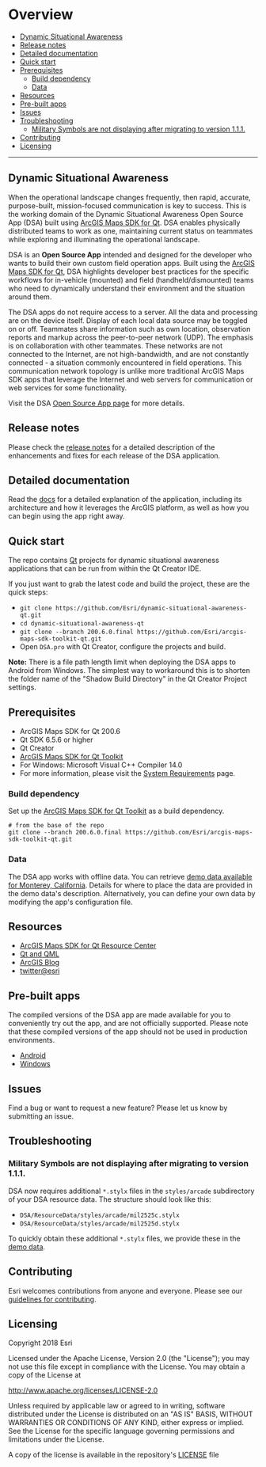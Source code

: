 # Overview

- [Dynamic Situational Awareness](#dynamic-situational-awareness)
- [Release notes](#release-notes)
- [Detailed documentation](#detailed-documentation)
- [Quick start](#quick-start)
- [Prerequisites](#prerequisites)
   - [Build dependency](#build-dependency)
   - [Data](#data)
- [Resources](#resources)
- [Pre-built apps](#pre-built-apps)
- [Issues](#issues)
- [Troubleshooting](#troubleshooting)
   - [Military Symbols are not displaying after migrating to version 1.1.1.](#military-symbols-are-not-displaying-after-migrating-to-version-111)
- [Contributing](#contributing)
- [Licensing](#licensing)

---

## Dynamic Situational Awareness

When the operational landscape changes frequently, then rapid, accurate, purpose-built, mission-focused communication is key to success. This is the working domain of the Dynamic Situational Awareness Open Source App (DSA) built using [ArcGIS Maps SDK for Qt](https://developers.arcgis.com/qt). DSA enables physically distributed teams to work as one, maintaining current status on teammates while exploring and illuminating the operational landscape.

DSA is an **Open Source App** intended and designed for the developer who wants to build their own custom field operation apps. Built using the [ArcGIS Maps SDK for Qt](https://developers.arcgis.com/qt), DSA highlights developer best practices for the specific workflows for in-vehicle (mounted) and field (handheld/dismounted) teams who need to dynamically understand their environment and the situation around them.

The DSA apps do not require access to a server. All the data and processing are on the device itself. Display of each local data source may be toggled on or off. Teammates share information such as own location, observation reports and markup across the peer-to-peer network (UDP). The emphasis is on collaboration with other teammates. These networks are not connected to the Internet, are not high-bandwidth, and are not constantly connected - a situation commonly encountered in field operations. This communication network topology is unlike more traditional ArcGIS Maps SDK apps that leverage the Internet and web servers for communication or web services for some functionality.

Visit the DSA [Open Source App page] for more details.

## Release notes

Please check the [release notes](./RELEASE.md) for a detailed description of the enhancements and fixes for each release of the DSA application.

## Detailed documentation

Read the [docs](./docs/README.md) for a detailed explanation of the application, including its architecture and how it leverages the ArcGIS platform, as well as how you can begin using the app right away.

## Quick start

The repo contains [Qt](http://qt.io) projects for dynamic situational awareness applications that can be run from within the Qt Creator IDE.

If you just want to grab the latest code and build the project, these are the quick steps:

 * `git clone https://github.com/Esri/dynamic-situational-awareness-qt.git`
 * `cd dynamic-situational-awareness-qt`
 * `git clone --branch 200.6.0.final https://github.com/Esri/arcgis-maps-sdk-toolkit-qt.git`
 * Open `DSA.pro` with Qt Creator, configure the projects and build.

**Note:** There is a file path length limit when deploying the DSA apps to Android from Windows. The simplest way to workaround this is to shorten the folder name of the "Shadow Build Directory" in the Qt Creator Project settings.

## Prerequisites

* ArcGIS Maps SDK for Qt 200.6
* Qt SDK 6.5.6 or higher
* Qt Creator
* [ArcGIS Maps SDK for Qt Toolkit](https://github.com/Esri/arcgis-maps-sdk-toolkit-qt.git)
* For Windows: Microsoft Visual C++ Compiler 14.0
* For more information, please visit the [System Requirements](https://developers.arcgis.com/qt/system-requirements/system-requirements-for-200-5/) page.

### Build dependency

Set up the [ArcGIS Maps SDK for Qt Toolkit](https://github.com/Esri/arcgis-maps-sdk-toolkit-qt.git) as a build dependency.

```
# from the base of the repo
git clone --branch 200.6.0.final https://github.com/Esri/arcgis-maps-sdk-toolkit-qt.git
```

### Data

The DSA app works with offline data. You can retrieve [demo data available for Monterey, California](http://www.arcgis.com/home/item.html?id=82ce2d85e21c4326bc072d441b636e5e). Details for where to place the data are provided in the demo data's description. Alternatively, you can define your own data by modifying the app's configuration file.

## Resources

* [ArcGIS Maps SDK for Qt Resource Center](https://developers.arcgis.com/qt/latest/)
* [Qt and QML](http://www.qt.io/)
* [ArcGIS Blog](http://blogs.esri.com/esri/arcgis/)
* [twitter@esri](https://x.com/esri)

## Pre-built apps

The compiled versions of the DSA app are made available for you to conveniently try out the app, and are not officially supported. Please note that these compiled versions of the app should not be used in production environments.

- [Android](https://www.arcgis.com/home/item.html?id=76fdb565194d4dcc86bdd301131932ea)
- [Windows](https://www.arcgis.com/home/item.html?id=6b32eec2db784d0da9e9d5b18ccefb76)

## Issues

Find a bug or want to request a new feature?  Please let us know by submitting an issue.

## Troubleshooting

### Military Symbols are not displaying after migrating to version 1.1.1.

DSA now requires additional `*.stylx` files in the `styles/arcade` subdirectory of your DSA resource data. The structure
should look like this:

* `DSA/ResourceData/styles/arcade/mil2525c.stylx`
* `DSA/ResourceData/styles/arcade/mil2525d.stylx`

To quickly obtain these additional `*.stylx` files, we provide these in the [demo data](http://www.arcgis.com/home/item.html?id=82ce2d85e21c4326bc072d441b636e5e).

## Contributing

Esri welcomes contributions from anyone and everyone. Please see our [guidelines for contributing](https://github.com/esri/contributing).

## Licensing

Copyright 2018 Esri

Licensed under the Apache License, Version 2.0 (the "License");
you may not use this file except in compliance with the License.
You may obtain a copy of the License at


   http://www.apache.org/licenses/LICENSE-2.0


Unless required by applicable law or agreed to in writing, software
distributed under the License is distributed on an "AS IS" BASIS,
WITHOUT WARRANTIES OR CONDITIONS OF ANY KIND, either express or implied.
See the License for the specific language governing permissions and
limitations under the License.


A copy of the license is available in the repository's [LICENSE](LICENSE) file

[Open Source App page]: http://developers.arcgis.com/example-apps/dsa-app-qt/?utm_source=github&utm_medium=web&utm_campaign=example_apps_dsa_qt
